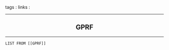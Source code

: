 tags : 
links :

****

<h2 style="text-align: center;"> GPRF </h2>

****



```dataview
LIST FROM [[GPRF]]
```
